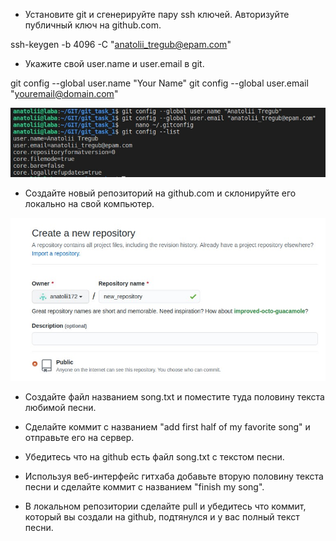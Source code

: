 - Установите git и сгенерируйте пару ssh ключей. Авторизуйте  публичный ключ на github.com.

ssh-keygen -b 4096 -C "anatolii_tregub@epam.com"
 
- Укажите свой user.name и user.email в git.

git config --global user.name "Your Name"
git config --global user.email "youremail@domain.com"

![ ](./images/image_001.jpg "1")

- Создайте новый репозиторий на github.com и склонируйте его локально на свой компьютер.

![ ](./images/image_002.jpg "1")

- Создайте файл названием song.txt и поместите туда половину текста  любимой песни.

- Сделайте коммит с названием "add first half of my favorite song" и отправьте его на сервер.
- Убедитесь что на github есть файл song.txt с текстом песни.
- Используя веб-интерфейс гитхаба добавьте вторую половину текста песни и сделайте коммит с названием "finish my song".
- В локальном репозитории сделайте pull и убедитесь что коммит, который вы создали на github, подтянулся и у вас полный текст песни.
